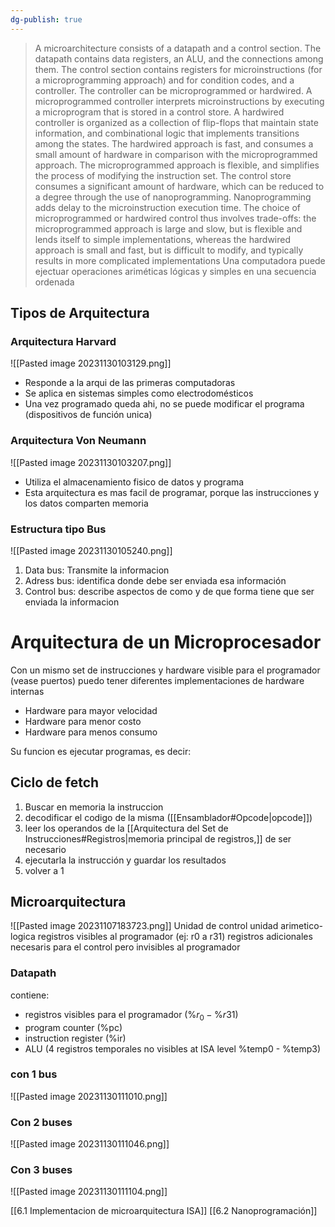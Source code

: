 ```yaml
---
dg-publish: true
---
```

>A microarchitecture consists of a datapath and a control section. The datapath contains data registers, an ALU, and the connections among them. The control section contains registers for microinstructions (for a microprogramming approach) and for condition codes, and a controller. The controller can be microprogrammed or hardwired. A microprogrammed controller interprets microinstructions by executing a microprogram that is stored in a control store. A hardwired controller is organized as a collection of flip-flops that maintain state information, and combinational logic that implements transitions among the states.
>The hardwired approach is fast, and consumes a small amount of hardware in comparison with the microprogrammed approach. The microprogrammed approach is flexible, and simplifies the process of modifying the instruction set. The control store consumes a significant amount of hardware, which can be reduced to a degree through the use of nanoprogramming. Nanoprogramming adds delay to the microinstruction execution time. The choice of microprogrammed or hardwired control thus involves trade-offs: the microprogrammed approach is large and slow, but is flexible and lends itself to simple implementations, whereas the hardwired approach is small and fast, but is difficult to modify, and typically results in more complicated implementations
> Una computadora puede ejectuar operaciones ariméticas lógicas y simples en una secuencia ordenada
## Tipos de Arquitectura
### Arquitectura Harvard
![[Pasted image 20231130103129.png]]
- Responde a la arqui de las primeras computadoras
- Se aplica en sistemas simples como electrodomésticos
- Una vez programado queda ahi, no se puede modificar el programa (dispositivos de función unica)

### Arquitectura Von Neumann 
![[Pasted image 20231130103207.png]]
- Utiliza el almacenamiento fisico de datos y programa
- Esta arquitectura es mas facil de programar, porque las instrucciones y los datos comparten memoria


### Estructura tipo Bus
![[Pasted image 20231130105240.png]]

1. Data bus: Transmite la informacion
2. Adress bus: identifica donde debe ser enviada esa información
3. Control bus: describe aspectos de como y de que forma tiene que ser enviada la informacion


# Arquitectura de un Microprocesador 
Con un mismo set de instrucciones y hardware visible para el programador (vease puertos) puedo tener diferentes implementaciones de hardware internas

- Hardware para mayor velocidad
- Hardware para menor costo 
- Hardware para menos consumo

Su funcion es ejecutar programas, es decir:
## Ciclo de fetch
1. Buscar en memoria la instruccion
2. decodificar el codigo de la misma ([[Ensamblador#Opcode|opcode]])
3. leer los operandos de la [[Arquitectura del Set de Instrucciones#Registros|memoria principal de registros,]] de ser necesario
4. ejecutarla la instrucción y guardar los resultados
5. volver a 1
## Microarquitectura
![[Pasted image 20231107183723.png]]
Unidad de control
unidad arimetico-logica
registros visibles al programador (ej: r0 a r31)
registros adicionales necesaris para el control pero invisibles al programador
### Datapath
contiene:
- registros visibles para el programador ($\%r_{0} - \% r31$)
- program counter (%pc)
- instruction register (%ir)
- ALU (4 registros temporales no visibles at ISA level %temp0 - %temp3)
### con 1 bus
![[Pasted image 20231130111010.png]]

### Con 2 buses
![[Pasted image 20231130111046.png]]

### Con 3 buses
![[Pasted image 20231130111104.png]]

[[6.1 Implementacion de microarquitectura ISA]]
[[6.2 Nanoprogramación]]
